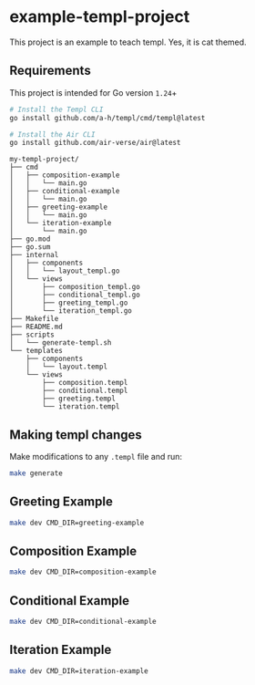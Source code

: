 # example-templ-project

This project is an example to teach templ. Yes, it is cat themed.

## Requirements

This project is intended for Go version `1.24`+

```bash
# Install the Templ CLI
go install github.com/a-h/templ/cmd/templ@latest

# Install the Air CLI
go install github.com/air-verse/air@latest
```

```
my-templ-project/
├── cmd
│   ├── composition-example
│   │   └── main.go
│   ├── conditional-example
│   │   └── main.go
│   ├── greeting-example
│   │   └── main.go
│   └── iteration-example
│       └── main.go
├── go.mod
├── go.sum
├── internal
│   ├── components
│   │   └── layout_templ.go
│   └── views
│       ├── composition_templ.go
│       ├── conditional_templ.go
│       ├── greeting_templ.go
│       └── iteration_templ.go
├── Makefile
├── README.md
├── scripts
│   └── generate-templ.sh
└── templates
    ├── components
    │   └── layout.templ
    └── views
        ├── composition.templ
        ├── conditional.templ
        ├── greeting.templ
        └── iteration.templ

```
## Making templ changes

Make modifications to any `.templ` file and run:

```bash
make generate
```

## Greeting Example

```bash
make dev CMD_DIR=greeting-example
```

## Composition Example

```bash
make dev CMD_DIR=composition-example
```

## Conditional Example

```bash
make dev CMD_DIR=conditional-example
```

## Iteration Example

```bash
make dev CMD_DIR=iteration-example
```

